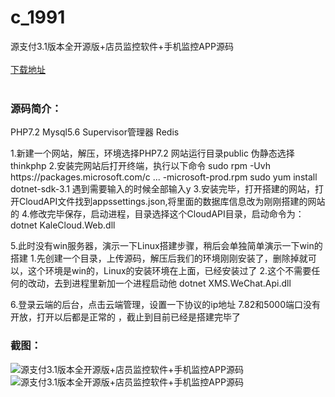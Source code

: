 # c_1991
源支付3.1版本全开源版+店员监控软件+手机监控APP源码
<br/></br>
[下载地址](https://www.uuid2.com/1991.html "下载地址")
<br/></br>
<h3>源码简介：</h3>
<p>PHP7.2 Mysql5.6 Supervisor管理器 Redis<p>
<p>1.新建一个网站，解压，环境选择PHP7.2 网站运行目录public 伪静态选择thinkphp
2.安装完网站后打开终端，执行以下命令
sudo rpm -Uvh https://packages.microsoft.com/c ... -microsoft-prod.rpm
sudo yum install dotnet-sdk-3.1
遇到需要输入的时候全部输入y
3.安装完毕，打开搭建的网站，打开CloudAPI文件找到appssettings.json,将里面的数据库信息改为刚刚搭建的网站的
4.修改完毕保存，启动进程，目录选择这个CloudAPI目录，启动命令为：dotnet KaleCloud.Web.dll<p>
<p>5.此时没有win服务器，演示一下Linux搭建步骤，稍后会单独简单演示一下win的搭建
1.先创建一个目录，上传源码，解压后我们的环境刚刚安装了，删除掉就可以，这个环境是win的，Linux的安装环境在上面，已经安装过了
2.这个不需要任何的改动，去到进程里新加一个进程启动他
dotnet XMS.WeChat.Api.dll<p>
<p>6.登录云端的后台，点击云端管理，设置一下协议的ip地址
7.82和5000端口没有开放，打开以后都是正常的 ，截止到目前已经是搭建完毕了<p>
<h3>截图：</h3>
<img src="https://www.uuid2.com/wp-content/uploads/img/uimage/15911646623218.png" alt="源支付3.1版本全开源版+店员监控软件+手机监控APP源码"><img src="https://www.uuid2.com/wp-content/uploads/img/uimage/54651646623218.png" alt="源支付3.1版本全开源版+店员监控软件+手机监控APP源码">
